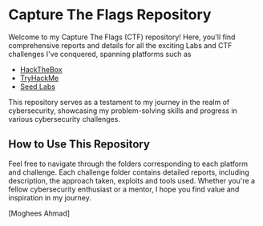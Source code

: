 # Capture The Flags Repository

Welcome to my Capture The Flags (CTF) repository! Here, you'll find comprehensive reports and details for all the exciting Labs and CTF challenges I've conquered, spanning platforms such as 

- [HackTheBox](https://app.hackthebox.com/profile/1169705)
- [TryHackMe](https://tryhackme.com/p/mogheesahmad244) 
- [Seed Labs](https://seedsecuritylabs.org/)

This repository serves as a testament to my journey in the realm of cybersecurity, showcasing my problem-solving skills and progress in various cybersecurity challenges.

## How to Use This Repository

Feel free to navigate through the folders corresponding to each platform and challenge. Each challenge folder contains detailed reports, including description, the approach taken, exploits and tools used. Whether you're a fellow cybersecurity enthusiast or a mentor, I hope you find value and inspiration in my journey.

\[Moghees Ahmad\]
